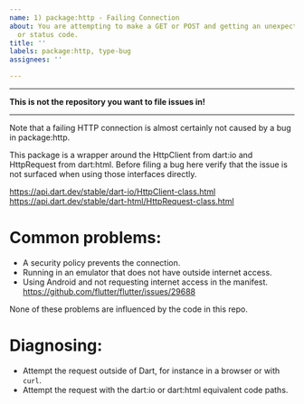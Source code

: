 ```yaml
---
name: 1) package:http - Failing Connection
about: You are attempting to make a GET or POST and getting an unexpected   exception
  or status code.
title: ''
labels: package:http, type-bug
assignees: ''

---
```


**********************************************************
**This is not the repository you want to file issues in!**
**********************************************************

Note that a failing HTTP connection is almost certainly not caused by a bug in
package:http.

This package is a wrapper around the HttpClient from dart:io and HttpRequest
from dart:html. Before filing a bug here verify that the issue is not surfaced
when using those interfaces directly.

https://api.dart.dev/stable/dart-io/HttpClient-class.html
https://api.dart.dev/stable/dart-html/HttpRequest-class.html

# Common problems:

- A security policy prevents the connection.
- Running in an emulator that does not have outside internet access.
- Using Android and not requesting internet access in the manifest.
  https://github.com/flutter/flutter/issues/29688

None of these problems are influenced by the code in this repo.

# Diagnosing:

- Attempt the request outside of Dart, for instance in a browser or with `curl`.
- Attempt the request with the dart:io or dart:html equivalent code paths.
